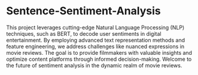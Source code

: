 # Sentence-Sentiment-Analysis
This project leverages cutting-edge Natural Language Processing (NLP) techniques, such as BERT, to decode user sentiments in digital entertainment. By employing advanced text representation methods and feature engineering, we address challenges like nuanced expressions in movie reviews. The goal is to provide filmmakers with valuable insights and optimize content platforms through informed decision-making. Welcome to the future of sentiment analysis in the dynamic realm of movie reviews.
